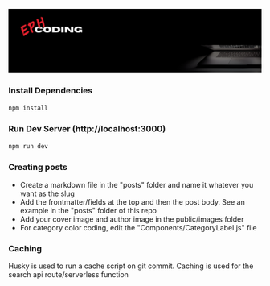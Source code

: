 ![EPHCODDING Site Repo Banner](./gh-profile__ephcoding.png)

### Install Dependencies

```bash
npm install
```

### Run Dev Server (http://localhost:3000)

```bash
npm run dev
```

### Creating posts

- Create a markdown file in the "posts" folder and name it whatever you want as the slug
- Add the frontmatter/fields at the top and then the post body. See an example in the "posts" folder of this repo
- Add your cover image and author image in the public/images folder
- For category color coding, edit the "Components/CategoryLabel.js" file

### Caching

Husky is used to run a cache script on git commit. Caching is used for the search api route/serverless function

